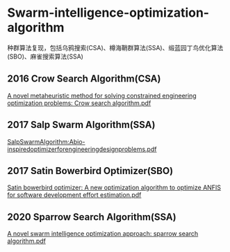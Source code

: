 # Swarm-intelligence-optimization-algorithm
种群算法复现，包括乌鸦搜索(CSA)、樽海鞘群算法(SSA)、缎蓝园丁鸟优化算法(SBO)、麻雀搜索算法(SSA)

## 2016 Crow Search Algorithm(CSA)
[A novel metaheuristic method for solving constrained engineering optimization problems: Crow search algorithm.pdf](https://www.sciencedirect.com/science/article/pii/S0045794916300475)
## 2017 Salp Swarm Algorithm(SSA)
[SalpSwarmAlgorithm:Abio-inspiredoptimizerforengineeringdesignproblems.pdf](https://www.sciencedirect.com/science/article/pii/S0965997816307736)
## 2017 Satin Bowerbird Optimizer(SBO)
[Satin bowerbird optimizer: A new optimization algorithm to optimize ANFIS for software development effort estimation.pdf](https://www.sciencedirect.com/science/article/pii/S095219761730006)
## 2020 Sparrow Search Algorithm(SSA)
[A novel swarm intelligence optimization approach: sparrow search algorithm.pdf](https://www.tandfonline.com/doi/pdf/10.1080/21642583.2019.1708830)
